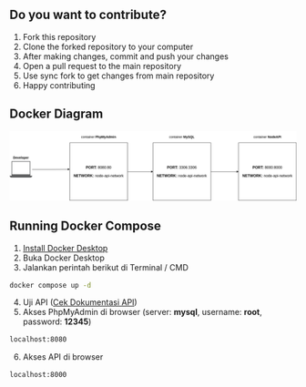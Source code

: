 ## Do you want to contribute?

1. Fork this repository
2. Clone the forked repository to your computer
3. After making changes, commit and push your changes
4. Open a pull request to the main repository
5. Use sync fork to get changes from main repository
6. Happy contributing

## Docker Diagram
<img src="https://github.com/lil-id/expense-tracker-api/blob/08b643a02d941f43a2403bc103ca5330179fb53f/Simple%20Docker%20Diagram.png">

## Running Docker Compose

1. [Install Docker Desktop](https://www.docker.com/)
2. Buka Docker Desktop
3. Jalankan perintah berikut di Terminal / CMD
  ```bash
  docker compose up -d
  ```
4. Uji API ([Cek Dokumentasi API](https://documenter.getpostman.com/view/22678050/2s8YYMmKz8#bc21e5b4-fc04-4fce-999f-7138d154cd73))
5. Akses PhpMyAdmin di browser (server: **mysql**, username: **root**, password: **12345**)
  ```bash
  localhost:8080
  ```
6. Akses API di browser
  ```bash
  localhost:8000
  ```
